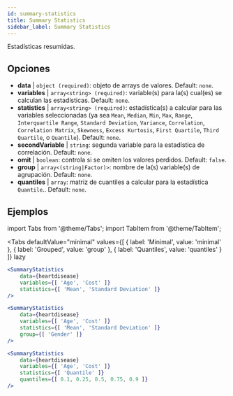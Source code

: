 ```yaml
---
id: summary-statistics 
title: Summary Statistics
sidebar_label: Summary Statistics
---
```


Estadísticas resumidas.

## Opciones

* __data__ | `object (required)`: objeto de arrays de valores. Default: `none`.
* __variables__ | `array<string> (required)`: variable(s) para la(s) cual(es) se calculan las estadísticas. Default: `none`.
* __statistics__ | `array<string> (required)`: estadística(s) a calcular para las variables seleccionadas (ya sea `Mean`, `Median`, `Min`, `Max`, `Range`, `Interquartile Range`, `Standard Deviation`, `Variance`, `Correlation`, `Correlation Matrix`, `Skewness`, `Excess Kurtosis`, `First Quartile`, `Third Quartile`, o `Quantile`). Default: `none`.
* __secondVariable__ | `string`: segunda variable para la estadística de correlación. Default: `none`.
* __omit__ | `boolean`: controla si se omiten los valores perdidos. Default: `false`.
* __group__ | `array<(string|Factor)>`: nombre de la(s) variable(s) de agrupación. Default: `none`.
* __quantiles__ | `array`: matriz de cuantiles a calcular para la estadística `Quantile`.. Default: `none`.


## Ejemplos

import Tabs from '@theme/Tabs';
import TabItem from '@theme/TabItem';

<Tabs
    defaultValue="minimal"
    values={[
        { label: 'Minimal', value: 'minimal' },
        { label: 'Grouped', value: 'group' },
        { label: 'Quantiles', value: 'quantiles' }
    ]}
    lazy
>

<TabItem value="minimal">

```jsx live
<SummaryStatistics 
    data={heartdisease} 
    variables={[ 'Age', 'Cost' ]}
    statistics={[ 'Mean', 'Standard Deviation' ]}
/>
```

</TabItem>

<TabItem value="group" >

```jsx live
<SummaryStatistics 
    data={heartdisease} 
    variables={[ 'Age', 'Cost' ]}
    statistics={[ 'Mean', 'Standard Deviation' ]}
    group={[ 'Gender' ]}
/>
```
</TabItem>

<TabItem value="quantiles">

```jsx live
<SummaryStatistics 
    data={heartdisease} 
    variables={[ 'Age', 'Cost' ]}
    statistics={[ 'Quantile' ]}
    quantiles={[ 0.1, 0.25, 0.5, 0.75, 0.9 ]}
/>
```

</TabItem>

</Tabs>
